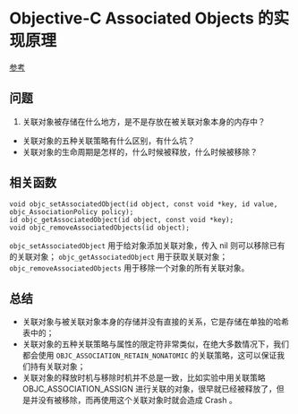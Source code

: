 # Objective-C Associated Objects 的实现原理
[参考](http://blog.leichunfeng.com/blog/2015/06/26/objective-c-associated-objects-implementation-principle/)
## 问题
1. 关联对象被存储在什么地方，是不是存放在被关联对象本身的内存中？
* 关联对象的五种关联策略有什么区别，有什么坑？
* 关联对象的生命周期是怎样的，什么时候被释放，什么时候被移除？

## 相关函数
```
void objc_setAssociatedObject(id object, const void *key, id value, objc_AssociationPolicy policy);
id objc_getAssociatedObject(id object, const void *key);
void objc_removeAssociatedObjects(id object);
```
`objc_setAssociatedObject` 用于给对象添加关联对象，传入 nil 则可以移除已有的关联对象；
`objc_getAssociatedObject` 用于获取关联对象；
`objc_removeAssociatedObjects` 用于移除一个对象的所有关联对象。

## 总结
* 关联对象与被关联对象本身的存储并没有直接的关系，它是存储在单独的哈希表中的；
* 关联对象的五种关联策略与属性的限定符非常类似，在绝大多数情况下，我们都会使用 `OBJC_ASSOCIATION_RETAIN_NONATOMIC` 的关联策略，这可以保证我们持有关联对象；
* 关联对象的释放时机与移除时机并不总是一致，比如实验中用关联策略 OBJC_ASSOCIATION_ASSIGN 进行关联的对象，很早就已经被释放了，但是并没有被移除，而再使用这个关联对象时就会造成 Crash 。
